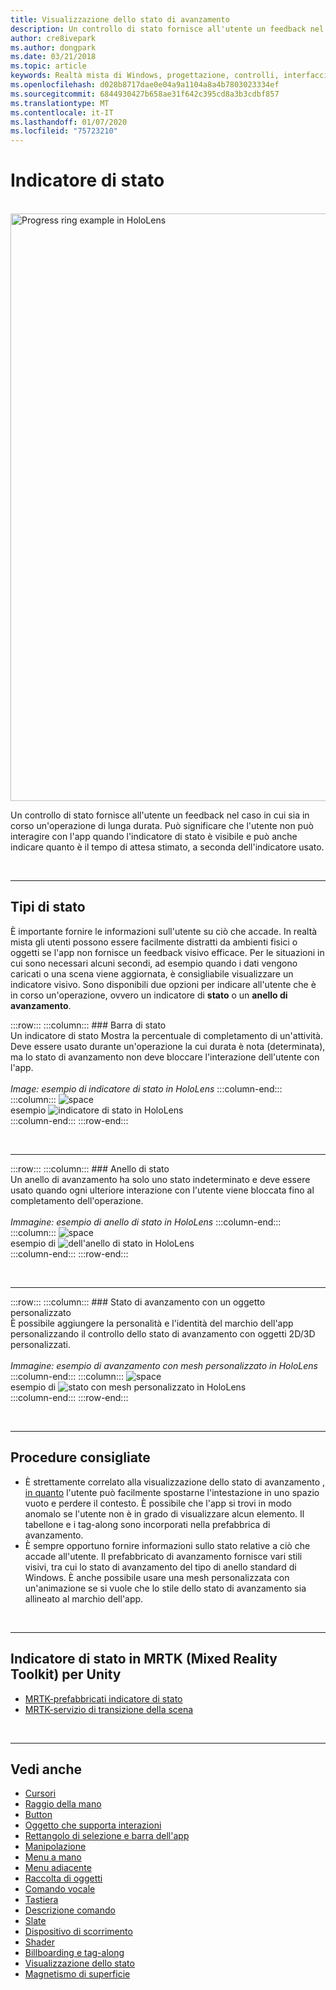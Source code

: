 ```yaml
---
title: Visualizzazione dello stato di avanzamento
description: Un controllo di stato fornisce all'utente un feedback nel caso in cui sia in corso un'operazione di lunga durata.
author: cre8ivepark
ms.author: dongpark
ms.date: 03/21/2018
ms.topic: article
keywords: Realtà mista di Windows, progettazione, controlli, interfaccia utente, UX
ms.openlocfilehash: d028b8717dae0e04a9a1104a8a4b7803023334ef
ms.sourcegitcommit: 6844930427b658ae31f642c395cd8a3b3cdbf857
ms.translationtype: MT
ms.contentlocale: it-IT
ms.lasthandoff: 01/07/2020
ms.locfileid: "75723210"
---
```

# <a name="progress-indicator"></a>Indicatore di stato

<br>

<img src="images/UX/MRTK_ProgressIndicator.gif" alt="Progress ring example in HoloLens" width="940px">

Un controllo di stato fornisce all'utente un feedback nel caso in cui sia in corso un'operazione di lunga durata. Può significare che l'utente non può interagire con l'app quando l'indicatore di stato è visibile e può anche indicare quanto è il tempo di attesa stimato, a seconda dell'indicatore usato.

<br>

---

## <a name="types-of-progress"></a>Tipi di stato

È importante fornire le informazioni sull'utente su ciò che accade. In realtà mista gli utenti possono essere facilmente distratti da ambienti fisici o oggetti se l'app non fornisce un feedback visivo efficace. Per le situazioni in cui sono necessari alcuni secondi, ad esempio quando i dati vengono caricati o una scena viene aggiornata, è consigliabile visualizzare un indicatore visivo. Sono disponibili due opzioni per indicare all'utente che è in corso un'operazione, ovvero un indicatore di **stato** o un **anello di avanzamento**.

:::row:::
    :::column:::
        ### <a name="progress-barbr"></a>Barra di stato<br>
        Un indicatore di stato Mostra la percentuale di completamento di un'attività. Deve essere usato durante un'operazione la cui durata è nota (determinata), ma lo stato di avanzamento non deve bloccare l'interazione dell'utente con l'app.<br>
        <br>
        *Image: esempio di indicatore di stato in HoloLens*
    :::column-end:::
        :::column:::
        ![space](images/spacer-20x582.png)<br>
       esempio ![indicatore di stato in HoloLens](images/640px-progressbar.jpg)<br>
    :::column-end:::
:::row-end:::

<br>

---

:::row:::
    :::column:::
        ### <a name="progress-ringbr"></a>Anello di stato<br>
        Un anello di avanzamento ha solo uno stato indeterminato e deve essere usato quando ogni ulteriore interazione con l'utente viene bloccata fino al completamento dell'operazione.<br>
        <br>
        *Immagine: esempio di anello di stato in HoloLens*
    :::column-end:::
        :::column:::
        ![space](images/spacer-20x582.png)<br>
       esempio di ![dell'anello di stato in HoloLens](images/640px-progressring.jpg)<br>
    :::column-end:::
:::row-end:::

<br>

---

:::row:::
    :::column:::
        ### <a name="progress-with-a-custom-objectbr"></a>Stato di avanzamento con un oggetto personalizzato<br>
        È possibile aggiungere la personalità e l'identità del marchio dell'app personalizzando il controllo dello stato di avanzamento con oggetti 2D/3D personalizzati.<br>
        <br>
        *Immagine: esempio di avanzamento con mesh personalizzato in HoloLens*
    :::column-end:::
        :::column:::
        ![space](images/spacer-20x582.png)<br>
       esempio di ![stato con mesh personalizzato in HoloLens](images/640px-progresscustom.jpg)<br>
    :::column-end:::
:::row-end:::

<br>

---

## <a name="best-practices"></a>Procedure consigliate
* È strettamente correlato alla visualizzazione dello stato di avanzamento [, in quanto](billboarding-and-tag-along.md) l'utente può facilmente spostarne l'intestazione in uno spazio vuoto e perdere il contesto. È possibile che l'app si trovi in modo anomalo se l'utente non è in grado di visualizzare alcun elemento. Il tabellone e i tag-along sono incorporati nella prefabbrica di avanzamento.
* È sempre opportuno fornire informazioni sullo stato relative a ciò che accade all'utente. Il prefabbricato di avanzamento fornisce vari stili visivi, tra cui lo stato di avanzamento del tipo di anello standard di Windows. È anche possibile usare una mesh personalizzata con un'animazione se si vuole che lo stile dello stato di avanzamento sia allineato al marchio dell'app.

<br>

---

## <a name="progress-indicator-in-mrtk-mixed-reality-toolkit-for-unity"></a>Indicatore di stato in MRTK (Mixed Reality Toolkit) per Unity

* [MRTK-prefabbricati indicatore di stato](https://github.com/microsoft/MixedRealityToolkit-Unity/tree/mrtk_release/Assets/MixedRealityToolkit.SDK/Features/UX/Prefabs/ProgressIndicators)
* [MRTK-servizio di transizione della scena](https://microsoft.github.io/MixedRealityToolkit-Unity/Documentation/Extensions/SceneTransitionService/SceneTransitionServiceOverview.html)


<br>

---

## <a name="see-also"></a>Vedi anche

* [Cursori](cursors.md)
* [Raggio della mano](point-and-commit.md)
* [Button](button.md)
* [Oggetto che supporta interazioni](interactable-object.md)
* [Rettangolo di selezione e barra dell'app](app-bar-and-bounding-box.md)
* [Manipolazione](direct-manipulation.md)
* [Menu a mano](hand-menu.md)
* [Menu adiacente](near-menu.md)
* [Raccolta di oggetti](object-collection.md)
* [Comando vocale](voice-input.md)
* [Tastiera](keyboard.md)
* [Descrizione comando](tooltip.md)
* [Slate](slate.md)
* [Dispositivo di scorrimento](slider.md)
* [Shader](shader.md)
* [Billboarding e tag-along](billboarding-and-tag-along.md)
* [Visualizzazione dello stato](progress.md)
* [Magnetismo di superficie](surface-magnetism.md)
